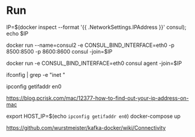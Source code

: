 # Run

IP=$(docker inspect --format '{{ .NetworkSettings.IPAddress }}' consul); echo $IP

docker run --name=consul2 -e CONSUL_BIND_INTERFACE=eth0 -p 8500:8500 -p 8600:8600 consul -join=$IP

docker run -e CONSUL_BIND_INTERFACE=eth0 consul agent -join=$IP

ifconfig | grep -e "inet "

ipconfig getifaddr en0

https://blog.pcrisk.com/mac/12377-how-to-find-out-your-ip-address-on-mac


export HOST_IP=$(echo `ipconfig getifaddr en0`)
docker-compose up

https://github.com/wurstmeister/kafka-docker/wiki/Connectivity